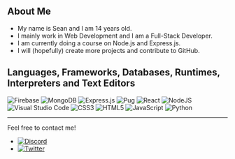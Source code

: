 ## About Me
* My name is Sean and I am 14 years old. 
* I mainly work in Web Development and I am a Full-Stack Developer.
* I am currently doing a course on Node.js and Express.js.
* I will (hopefully) create more projects and contribute to GitHub.

## Languages, Frameworks, Databases, Runtimes, Interpreters and Text Editors
![Firebase](https://img.shields.io/badge/Firebase-039BE5?style=for-the-badge&logo=Firebase&logoColor=white)
![MongoDB](https://img.shields.io/badge/MongoDB-%234ea94b.svg?style=for-the-badge&logo=mongodb&logoColor=white)
![Express.js](https://img.shields.io/badge/express.js-%23404d59.svg?style=for-the-badge&logo=express&logoColor=%2361DAFB)
![Pug](https://img.shields.io/badge/Pug-FFF?style=for-the-badge&logo=pug&logoColor=A86454)
![React](https://img.shields.io/badge/react-%2320232a.svg?style=for-the-badge&logo=react&logoColor=%2361DAFB)
![NodeJS](https://img.shields.io/badge/node.js-6DA55F?style=for-the-badge&logo=node.js&logoColor=white)
![Visual Studio Code](https://img.shields.io/badge/Visual%20Studio%20Code-0078d7.svg?style=for-the-badge&logo=visual-studio-code&logoColor=white)
![CSS3](https://img.shields.io/badge/css3-%231572B6.svg?style=for-the-badge&logo=css3&logoColor=white)
![HTML5](https://img.shields.io/badge/html5-%23E34F26.svg?style=for-the-badge&logo=html5&logoColor=white)
![JavaScript](https://img.shields.io/badge/javascript-%23323330.svg?style=for-the-badge&logo=javascript&logoColor=%23F7DF1E)
![Python](https://img.shields.io/badge/python-3670A0?style=for-the-badge&logo=python&logoColor=ffdd54)

- - - -
Feel free to contact me!
* <a href="https://discordapp.com/users/797595451972386836/"><img>![Discord](https://img.shields.io/badge/Discord-%237289DA.svg?style=for-the-badge&logo=discord&logoColor=white)</img></a>
* <a href="https://twitter.com/seanlodhammar"><img>![Twitter](https://img.shields.io/badge/Twitter-%231DA1F2.svg?style=for-the-badge&logo=Twitter&logoColor=white)</img></a>

<!---
seanlodhammar/seanlodhammar is a ✨ special ✨ repository because its `README.md` (this file) appears on your GitHub profile.
You can click the Preview link to take a look at your changes.
--->

